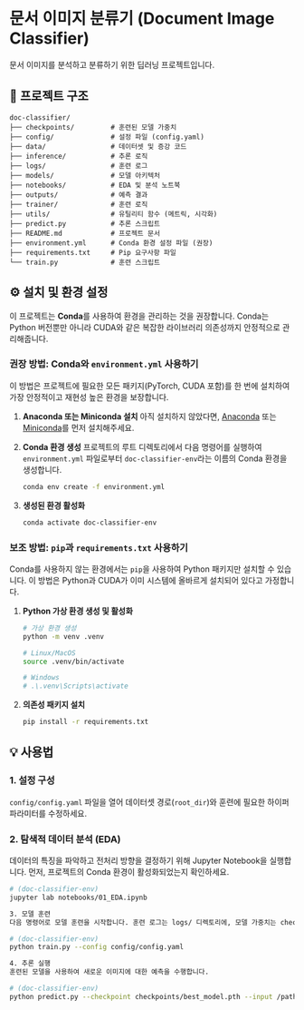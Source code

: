 # 문서 이미지 분류기 (Document Image Classifier)
문서 이미지를 분석하고 분류하기 위한 딥러닝 프로젝트입니다.

## 🚀 프로젝트 구조

```
doc-classifier/
├── checkpoints/         # 훈련된 모델 가중치
├── config/              # 설정 파일 (config.yaml)
├── data/                # 데이터셋 및 증강 코드
├── inference/           # 추론 로직
├── logs/                # 훈련 로그
├── models/              # 모델 아키텍처
├── notebooks/           # EDA 및 분석 노트북
├── outputs/             # 예측 결과
├── trainer/             # 훈련 로직
├── utils/               # 유틸리티 함수 (메트릭, 시각화)
├── predict.py           # 추론 스크립트
├── README.md            # 프로젝트 문서
├── environment.yml      # Conda 환경 설정 파일 (권장)
├── requirements.txt     # Pip 요구사항 파일
└── train.py             # 훈련 스크립트
```

## ⚙️ 설치 및 환경 설정

이 프로젝트는 **Conda**를 사용하여 환경을 관리하는 것을 권장합니다. Conda는 Python 버전뿐만 아니라 CUDA와 같은 복잡한 라이브러리 의존성까지 안정적으로 관리해줍니다.

### 권장 방법: Conda와 `environment.yml` 사용하기

이 방법은 프로젝트에 필요한 모든 패키지(PyTorch, CUDA 포함)를 한 번에 설치하여 가장 안정적이고 재현성 높은 환경을 보장합니다.

1.  **Anaconda 또는 Miniconda 설치**
    아직 설치하지 않았다면, [Anaconda](https://www.anaconda.com/products/distribution) 또는 [Miniconda](https://docs.conda.io/en/latest/miniconda.html)를 먼저 설치해주세요.

2.  **Conda 환경 생성**
    프로젝트의 루트 디렉토리에서 다음 명령어를 실행하여 `environment.yml` 파일로부터 `doc-classifier-env`라는 이름의 Conda 환경을 생성합니다.

    ```bash
    conda env create -f environment.yml
    ```

3.  **생성된 환경 활성화**
    ```bash
    conda activate doc-classifier-env
    ```

### 보조 방법: `pip`과 `requirements.txt` 사용하기

Conda를 사용하지 않는 환경에서는 `pip`을 사용하여 Python 패키지만 설치할 수 있습니다. 이 방법은 Python과 CUDA가 이미 시스템에 올바르게 설치되어 있다고 가정합니다.

1.  **Python 가상 환경 생성 및 활성화**
    ```bash
    # 가상 환경 생성
    python -m venv .venv

    # Linux/MacOS
    source .venv/bin/activate

    # Windows
    # .\.venv\Scripts\activate
    ```

2.  **의존성 패키지 설치**
    ```bash
    pip install -r requirements.txt
    ```

## 💡 사용법

### 1. 설정 구성
`config/config.yaml` 파일을 열어 데이터셋 경로(`root_dir`)와 훈련에 필요한 하이퍼파라미터를 수정하세요.

### 2. 탐색적 데이터 분석 (EDA)
데이터의 특징을 파악하고 전처리 방향을 결정하기 위해 Jupyter Notebook을 실행합니다. 먼저, 프로젝트의 Conda 환경이 활성화되었는지 확인하세요.

```bash
# (doc-classifier-env)
jupyter lab notebooks/01_EDA.ipynb

3. 모델 훈련
다음 명령어로 모델 훈련을 시작합니다. 훈련 로그는 logs/ 디렉토리에, 모델 가중치는 checkpoints/ 디렉토리에 저장됩니다.

# (doc-classifier-env)
python train.py --config config/config.yaml

4. 추론 실행
훈련된 모델을 사용하여 새로운 이미지에 대한 예측을 수행합니다.

# (doc-classifier-env)
python predict.py --checkpoint checkpoints/best_model.pth --input /path/to/your/image_or_dir --output outputs/predictions.csv
